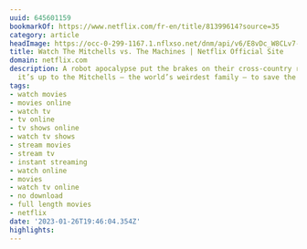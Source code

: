 ```yaml
---
uuid: 645601159
bookmarkOf: https://www.netflix.com/fr-en/title/81399614?source=35
category: article
headImage: https://occ-0-299-1167.1.nflxso.net/dnm/api/v6/E8vDc_W8CLv7-yMQu8KMEC7Rrr8/AAAABVdASLpUVRzyQpN0GikVcYGjkqPmoS4OIjmHw4xYKbP-tBZzSQ_3EGr2I9nzEPKSKzEg0c9RLj6blTe_Q6lguzfYU7DMn7d_lfmO.jpg?r=a2b
title: Watch The Mitchells vs. The Machines | Netflix Official Site
domain: netflix.com
description: A robot apocalypse put the brakes on their cross-country road trip. Now
  it’s up to the Mitchells — the world’s weirdest family — to save the human race.
tags:
- watch movies
- movies online
- watch tv
- tv online
- tv shows online
- watch tv shows
- stream movies
- stream tv
- instant streaming
- watch online
- movies
- watch tv online
- no download
- full length movies
- netflix
date: '2023-01-26T19:46:04.354Z'
highlights: 
---
```



